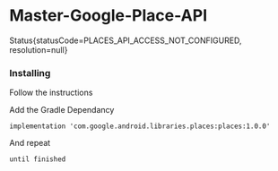 # Master-Google-Place-API
Status{statusCode=PLACES_API_ACCESS_NOT_CONFIGURED, resolution=null}


### Installing

Follow the instructions

Add the Gradle Dependancy

```
implementation 'com.google.android.libraries.places:places:1.0.0'
```

And repeat

```
until finished
```
